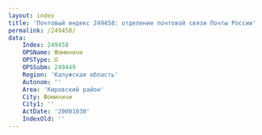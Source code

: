 ```yaml
---
layout: index
title: 'Почтовый индекс 249458: отделение почтовой связи Почты России'
permalink: /249458/
data:
    Index: 249458
    OPSName: Фоминичи
    OPSType: О
    OPSSubm: 249449
    Region: 'Калужская область'
    Autonom: ''
    Area: 'Кировский район'
    City: Фоминичи
    City1: ''
    ActDate: '20001030'
    IndexOld: ''
---
```

